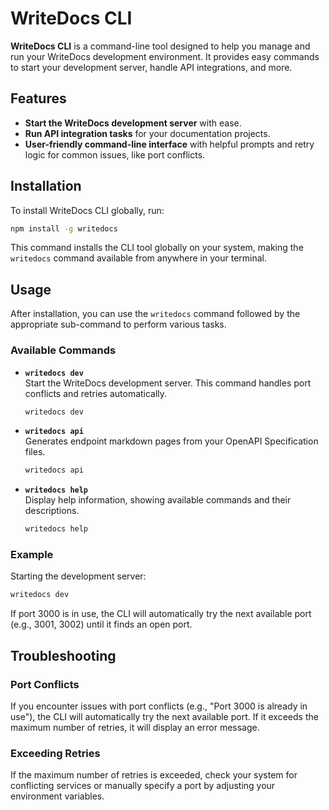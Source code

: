 # WriteDocs CLI

**WriteDocs CLI** is a command-line tool designed to help you manage and run your WriteDocs development environment. It provides easy commands to start your development server, handle API integrations, and more.

## Features

- **Start the WriteDocs development server** with ease.
- **Run API integration tasks** for your documentation projects.
- **User-friendly command-line interface** with helpful prompts and retry logic for common issues, like port conflicts.

## Installation

To install WriteDocs CLI globally, run:

```bash
npm install -g writedocs
```

This command installs the CLI tool globally on your system, making the `writedocs` command available from anywhere in your terminal.

## Usage

After installation, you can use the `writedocs` command followed by the appropriate sub-command to perform various tasks.

### Available Commands

- **`writedocs dev`**  
  Start the WriteDocs development server. This command handles port conflicts and retries automatically.

  ```bash
  writedocs dev
  ```

- **`writedocs api`**  
  Generates endpoint markdown pages from your OpenAPI Specification files.

  ```bash
  writedocs api
  ```

- **`writedocs help`**  
  Display help information, showing available commands and their descriptions.

  ```bash
  writedocs help
  ```

### Example

Starting the development server:

```bash
writedocs dev
```

If port 3000 is in use, the CLI will automatically try the next available port (e.g., 3001, 3002) until it finds an open port.

## Troubleshooting

### Port Conflicts

If you encounter issues with port conflicts (e.g., "Port 3000 is already in use"), the CLI will automatically try the next available port. If it exceeds the maximum number of retries, it will display an error message.

### Exceeding Retries

If the maximum number of retries is exceeded, check your system for conflicting services or manually specify a port by adjusting your environment variables.
